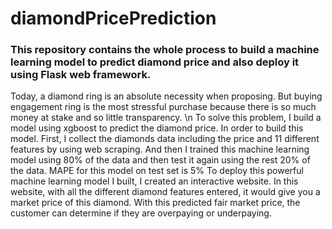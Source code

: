 # diamondPricePrediction
### This repository contains the whole process to build a machine learning model to predict diamond price and also deploy it using Flask web framework.
Today, a diamond ring is an absolute necessity when proposing. But buying engagement ring is the most stressful purchase because there is so much money at stake and so little transparency. \n
To solve this problem, I build a model using xgboost to predict the diamond price.
In order to build this model. First, I collect the diamonds data including the price and 11 different features by using web scraping. And then I trained this machine learning model using 80% of the data and then test it again using the rest 20% of the data. MAPE for this model on test set is 5%
To deploy this powerful machine learning model I built, I created an interactive website. In this website, with all the different diamond features entered, it would give you a market price of this diamond. With this predicted fair market price, the customer can determine if they are overpaying or underpaying.
